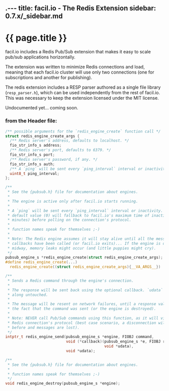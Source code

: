.---
title: facil.io - The Redis Extension
sidebar: 0.7.x/_sidebar.md
---
# {{ page.title }}

facil.io includes a Redis Pub/Sub extension that makes it easy to scale pub/sub applications horizontally.

The extension was written to minimize Redis connections and load, meaning that each facil.io cluster will use only two connections (one for subscriptions and another for publishing).

The redis extension includes a RESP parser authored as a single file library (`resp_parser.h`), which can be used independently from the rest of facil.io. This was necessary to keep the extension licensed under the MIT license.

Undocumented yet... coming soon.


### from the Header file:
```c
/** possible arguments for the `redis_engine_create` function call */
struct redis_engine_create_args {
  /** Redis server's address, defaults to localhost. */
  fio_str_info_s address;
  /** Redis server's port, defaults to 6379. */
  fio_str_info_s port;
  /** Redis server's password, if any. */
  fio_str_info_s auth;
  /** A `ping` will be sent every `ping_interval` interval or inactivity. */
  uint8_t ping_interval;
};

/**
 * See the {pubsub.h} file for documentation about engines.
 *
 * The engine is active only after facil.io starts running.
 *
 * A `ping` will be sent every `ping_interval` interval or inactivity. The
 * default value (0) will fallback to facil.io's maximum time of inactivity (5
 * minutes) before polling on the connection's protocol.
 *
 * function names speak for themselves ;-)
 *
 * Note: The Redis engine assumes it will stay alive until all the messages and
 * callbacks have been called (or facil.io exits)... If the engine is destroyed
 * midway, memory leaks might occur (and little puppies might cry).
 */
pubsub_engine_s *redis_engine_create(struct redis_engine_create_args);
#define redis_engine_create(...)                                               \
  redis_engine_create((struct redis_engine_create_args){__VA_ARGS__})

/**
 * Sends a Redis command through the engine's connection.
 *
 * The response will be sent back using the optional callback. `udata` is passed
 * along untouched.
 *
 * The message will be resent on network failures, until a response validates
 * the fact that the command was sent (or the engine is destroyed).
 *
 * Note: NEVER call Pub/Sub commands using this function, as it will violate the
 * Redis connection's protocol (best case scenario, a disconnection will occur
 * before and messages are lost).
 */
intptr_t redis_engine_send(pubsub_engine_s *engine, FIOBJ command,
                           void (*callback)(pubsub_engine_s *e, FIOBJ reply,
                                            void *udata),
                           void *udata);

/**
 * See the {pubsub.h} file for documentation about engines.
 *
 * function names speak for themselves ;-)
 */
void redis_engine_destroy(pubsub_engine_s *engine);
```